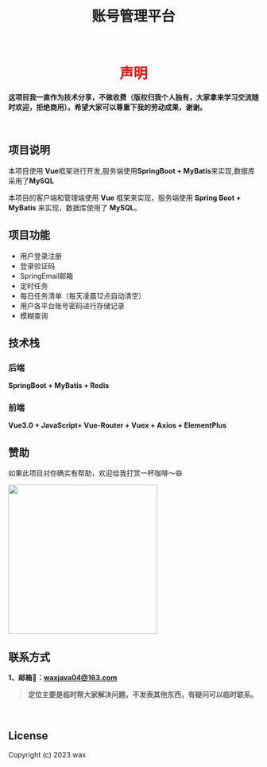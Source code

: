 <h1 align="center">账号管理平台</h1>

<br/>

<h1 align="center"><font color="red">声明</font></h1>

**这项目我一直作为技术分享，不做收费（版权归我个人独有，大家拿来学习交流随时欢迎，拒绝商用）。希望大家可以尊重下我的劳动成果，谢谢。**

<br/>


## 项目说明
本项目使用 **Vue**框架进行开发,服务端使用**SpringBoot + MyBatis**来实现,数据库采用了**MySQL**


本项目的客户端和管理端使用 **Vue** 框架来实现，服务端使用 **Spring Boot + MyBatis** 来实现，数据库使用了 **MySQL**。

## 项目功能

- 用户登录注册
- 登录验证码
- SpringEmail邮箱
- 定时任务
- 每日任务清单（每天凌晨12点自动清空）
- 用户各平台账号密码进行存储记录
- 模糊查询

## 技术栈

### 后端

**SpringBoot + MyBatis + Redis**

### 前端

**Vue3.0 + JavaScript+ Vue-Router + Vuex + Axios + ElementPlus**

## 赞助

如果此项目对你确实有帮助，欢迎给我打赏一杯咖啡～😄

<img src="https://s1.locimg.com/2023/08/05/8eca8fdf37833.jpg" height="300px"/>

<br/>


## 联系方式

**1、邮箱📮：[waxjava04@163.com](mailto:waxjava04@163.com)**

> **定位主要是临时帮大家解决问题，不发表其他东西，有疑问可以临时联系。**


<br/>

## License

Copyright (c) 2023 wax 



